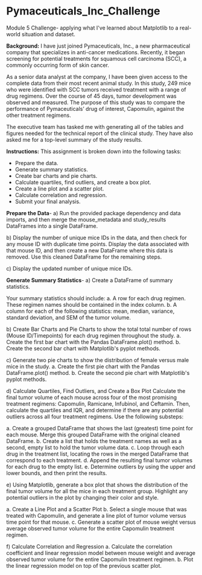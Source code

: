 # Pymaceuticals_Inc_Challenge
Module 5 Challenge- applying what I've learned about Matplotlib to a real-world situation and dataset.


**Background:**
I have just joined Pymaceuticals, Inc., a new pharmaceutical company that specializes in anti-cancer medications. Recently, it began screening for potential treatments for squamous cell carcinoma (SCC), a commonly occurring form of skin cancer.

As a senior data analyst at the company, I have been given access to the complete data from their most recent animal study. In this study, 249 mice who were identified with SCC tumors received treatment with a range of drug regimens. Over the course of 45 days, tumor development was observed and measured. The purpose of this study was to compare the performance of Pymaceuticals’ drug of interest, Capomulin, against the other treatment regimens.

The executive team has tasked me with generating all of the tables and figures needed for the technical report of the clinical study. They have also asked me for a top-level summary of the study results.


**Instructions:**
This assignment is broken down into the following tasks:

- Prepare the data.
- Generate summary statistics.
- Create bar charts and pie charts.
- Calculate quartiles, find outliers, and create a box plot.
- Create a line plot and a scatter plot.
- Calculate correlation and regression.
- Submit your final analysis.

**Prepare the Data**- 
a) Run the provided package dependency and data imports, and then merge the mouse_metadata and study_results DataFrames into a single DataFrame.

b) Display the number of unique mice IDs in the data, and then check for any mouse ID with duplicate time points. Display the data associated with that mouse ID, and then create a new DataFrame where this data is removed. Use this cleaned DataFrame for the remaining steps.

c) Display the updated number of unique mice IDs.

**Generate Summary Statistics**- 
a) Create a DataFrame of summary statistics. 
  
  Your summary statistics should include:
  a. A row for each drug regimen. These regimen names should be contained in the index column.
  b. A column for each of the following statistics: mean, median, variance, standard deviation, and SEM of the tumor volume.
    
b) Create Bar Charts and Pie Charts to show the total total number of rows (Mouse ID/Timepoints) for each drug regimen throughout the study.
  a. Create the first bar chart with the Pandas DataFrame.plot() method.
  b. Create the second bar chart with Matplotlib's pyplot methods.

c) Generate two pie charts to show the distribution of female versus male mice in the study.
  a. Create the first pie chart with the Pandas DataFrame.plot() method.
  b. Create the second pie chart with Matplotlib's pyplot methods.

d) Calculate Quartiles, Find Outliers, and Create a Box Plot
  Calculate the final tumor volume of each mouse across four of the most promising treatment regimens: Capomulin, Ramicane, Infubinol, and Ceftamin. 
  Then, calculate the quartiles and IQR, and determine if there are any potential outliers across all four treatment regimens. Use the following substeps:

  a. Create a grouped DataFrame that shows the last (greatest) time point for each mouse. Merge this grouped DataFrame with the original cleaned DataFrame.
  b. Create a list that holds the treatment names as well as a second, empty list to hold the tumor volume data.
  c. Loop through each drug in the treatment list, locating the rows in the merged DataFrame that correspond to each treatment. 
  d. Append the resulting final tumor volumes for each drug to the empty list.
  e. Determine outliers by using the upper and lower bounds, and then print the results.

e) Using Matplotlib, generate a box plot that shows the distribution of the final tumor volume for all the mice in each treatment group.
  Highlight any potential outliers in the plot by changing their color and style.

  a. Create a Line Plot and a Scatter Plot
  b. Select a single mouse that was treated with Capomulin, and generate a line plot of tumor volume versus time point for that mouse.
  c. Generate a scatter plot of mouse weight versus average observed tumor volume for the entire Capomulin treatment regimen.

f) Calculate Correlation and Regression
  a. Calculate the correlation coefficient and linear regression model between mouse weight and average observed tumor volume for the entire Capomulin treatment regimen.
  b. Plot the linear regression model on top of the previous scatter plot.
